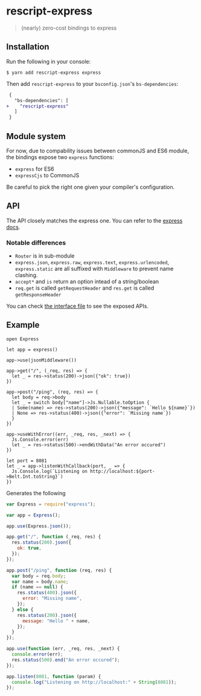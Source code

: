 # rescript-express

> (nearly) zero-cost bindings to express 

## Installation

Run the following in your console:

```console
$ yarn add rescript-express express
```

Then add `rescript-express` to your `bsconfig.json`'s `bs-dependencies`:

```diff
 {
   "bs-dependencies": [
+    "rescript-express"
   ]
 }
```

## Module system

For now, due to compability issues between commonJS and ES6 module, the bindings expose two `express` functions:

- `express` for ES6
- `expressCjs` to CommonJS

Be careful to pick the right one given your compiler's configuration.

## API

The API closely matches the express one. You can refer to the [express docs](https://expressjs.com/en/4x/api.html).

### Notable differences

- `Router` is in sub-module
- `express.json`, `express.raw`, `express.text`, `express.urlencoded`, `express.static` are all suffixed with `Middleware` to prevent name clashing.
- `accept*` and `is` return an option intead of a string/boolean
- `req.get` is called `getRequestHeader` and `res.get` is called `getResponseHeader`

You can check [the interface file](./src/Express.resi) to see the exposed APIs.

## Example

```rescript
open Express

let app = express()

app->use(jsonMiddleware())

app->get("/", (_req, res) => {
  let _ = res->status(200)->json({"ok": true})
})

app->post("/ping", (req, res) => {
  let body = req->body
  let _ = switch body["name"]->Js.Nullable.toOption {
  | Some(name) => res->status(200)->json({"message": `Hello ${name}`})
  | None => res->status(400)->json({"error": `Missing name`})
  }
})

app->useWithError((err, _req, res, _next) => {
  Js.Console.error(err)
  let _ = res->status(500)->endWithData("An error occured")
})

let port = 8081
let _ = app->listenWithCallback(port, _ => {
  Js.Console.log(`Listening on http://localhost:${port->Belt.Int.toString}`)
})
```

Generates the following

```js
var Express = require("express");

var app = Express();

app.use(Express.json());

app.get("/", function (_req, res) {
  res.status(200).json({
    ok: true,
  });
});

app.post("/ping", function (req, res) {
  var body = req.body;
  var name = body.name;
  if (name == null) {
    res.status(400).json({
      error: "Missing name",
    });
  } else {
    res.status(200).json({
      message: "Hello " + name,
    });
  }
});

app.use(function (err, _req, res, _next) {
  console.error(err);
  res.status(500).end("An error occured");
});

app.listen(8081, function (param) {
  console.log("Listening on http://localhost:" + String(8081));
});
```
